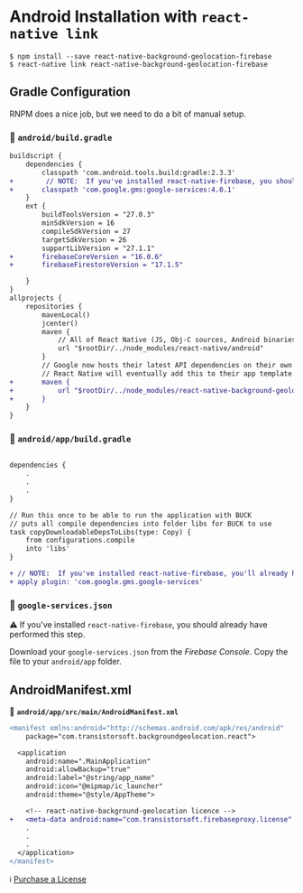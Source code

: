 # Android Installation with `react-native link`

```shell
$ npm install --save react-native-background-geolocation-firebase
$ react-native link react-native-background-geolocation-firebase
```

## Gradle Configuration

RNPM does a nice job, but we need to do a bit of manual setup.

### :open_file_folder: **`android/build.gradle`**

```diff
buildscript {
    dependencies {
        classpath 'com.android.tools.build:gradle:2.3.3'
+        // NOTE:  If you've installed react-native-firebase, you should already have this included.
+       classpath 'com.google.gms:google-services:4.0.1'
    }
    ext {
        buildToolsVersion = "27.0.3"
        minSdkVersion = 16
        compileSdkVersion = 27
        targetSdkVersion = 26
        supportLibVersion = "27.1.1"
+       firebaseCoreVersion = "16.0.6"
+       firebaseFirestoreVersion = "17.1.5"

    }
}
allprojects {
    repositories {
        mavenLocal()
        jcenter()
        maven {
            // All of React Native (JS, Obj-C sources, Android binaries) is installed from npm
            url "$rootDir/../node_modules/react-native/android"
        }
        // Google now hosts their latest API dependencies on their own maven  server.
        // React Native will eventually add this to their app template.
+       maven {
+           url "$rootDir/../node_modules/react-native-background-geolocation-firebase/android/libs"
+       }
    }
}
```

### :open_file_folder: **`android/app/build.gradle`**

```diff

dependencies {
    .
    .
    .
}

// Run this once to be able to run the application with BUCK
// puts all compile dependencies into folder libs for BUCK to use
task copyDownloadableDepsToLibs(type: Copy) {
    from configurations.compile
    into 'libs'
}

+ // NOTE:  If you've installed react-native-firebase, you'll already have this added.
+ apply plugin: 'com.google.gms.google-services'
```

### :open_file_folder: **`google-services.json`**

:warning:  If you've installed `react-native-firebase`, you should already have performed this step.

Download your `google-services.json` from the *Firebase Console*.  Copy the file to your `android/app` folder.

## AndroidManifest.xml

:open_file_folder: **`android/app/src/main/AndroidManifest.xml`**

```diff
<manifest xmlns:android="http://schemas.android.com/apk/res/android"
    package="com.transistorsoft.backgroundgeolocation.react">

  <application
    android:name=".MainApplication"
    android:allowBackup="true"
    android:label="@string/app_name"
    android:icon="@mipmap/ic_launcher"
    android:theme="@style/AppTheme">

    <!-- react-native-background-geolocation licence -->
+   <meta-data android:name="com.transistorsoft.firebaseproxy.license" android:value="YOUR_LICENCE_KEY_HERE" />
    .
    .
    .
  </application>
</manifest>

```

:information_source: [Purchase a License](http://www.transistorsoft.com/shop/products/react-native-background-geolocation)
